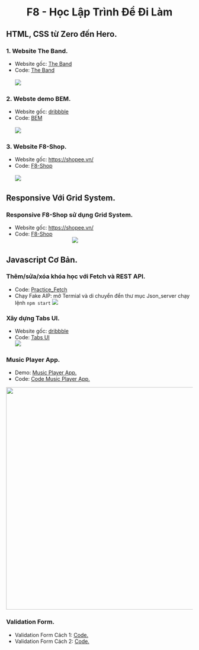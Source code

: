<h1 align="center"><b>F8 - Học Lập Trình Để Đi Làm</b></h>

## HTML, CSS từ Zero đến Hero.
### 1. Website The Band.
  - Website gốc: [The Band](https://www.w3schools.com/w3css/tryw3css_templates_band.htm)
  - Code: <a href='1. HTML, CSS từ Zero đến Hero/1. w3_band'>The Band</a></br>
  </br><img src='https://github.com/trong-khanh-1109/Web-Development/blob/a28cd515cc55ec9df460fd9caac1f9d81a713650/Image/The-Band.png'></img>
### 2. Webste demo BEM.
  - Website gốc: [dribbble](https://dribbble.com/)
  - Code: <a href='1. HTML, CSS từ Zero đến Hero/2. BEM'>BEM</a></br>
  </br><img src='https://github.com/trong-khanh-1109/Web-Development/blob/283d417bd25c0f2af12379f70504169290d91b34/Image/BEM.png'></img>
### 3. Website F8-Shop.
  - Website gốc: https://shopee.vn/
  - Code: <a href='2. Responesive/1. F8-Shopee'>F8-Shop</a></br>
  </br><img src='https://github.com/trong-khanh-1109/Web-Development/blob/84a7c95b75261ebeea94bdf1ca42d3cca4db6f29/Image/F8-Shop.png'></img>

## Responsive Với Grid System.
### Responsive F8-Shop sử dụng Grid System.
  - Website gốc: https://shopee.vn/
  - Code: <a href='2. Responesive/1. F8-Shopee'>F8-Shop</a></br>
&emsp;&emsp;&emsp;&emsp;&emsp;&emsp;&emsp;&emsp;&emsp;&emsp;&emsp;<img src='https://github.com/trong-khanh-1109/Web-Development/blob/b4d22ba4e987952d85599f1aa217174f5acf92db/Image/Responsive.png'></img>

## Javascript Cơ Bản.
### Thêm/sửa/xóa khóa học với Fetch và REST API.
  - Code: <a href='./3. Javascript cơ bản/1. Practice Fetch'>Practice_Fetch</a></br>
  - Chạy Fake AIP: mở Termial và di chuyển đển thư mục Json_server chạy lệnh `npm start`
<img src='https://github.com/trong-khanh-1109/Web-Development/blob/b15c63f9edf1843806b9e6082b6c5c06fa798b6a/Image/Javascript_1.png'></img>

### Xây dựng Tabs UI.
  - Website gốc: [dribbble](https://dribbble.com/shots/14483921-React-UI-kit-for-Figma-Design-Code-toolkit-2-in-1/attachments/6168243?mode=media)
  - Code: <a href='./3. Javascript cơ bản/2. Xây dựng Tabs  UI'>Tabs UI</a></br>
<img src='https://github.com/trong-khanh-1109/Web-Development/blob/fab34a5364e0a94a6b899b093b5d670580de26bf/Image/Xa%CC%82y%20du%CC%9B%CC%A3ng%20Tabs%20%20UI.png'></img>

### Music Player App.
  - Demo: [Music Player App.](https://trong-khanh-1109.github.io/Music_Player_App/)
  - Code: [Code Music Player App.](https://github.com/trong-khanh-1109/Music_Player_App)
<p align="center"><img height='600px' src='https://github.com/trong-khanh-1109/Study-Web-at-F8/blob/00ad00daf3a664b9ff497a8c95840044c706a320/Image/Music_App.png'></img></p>

### Validation Form.
- Validation Form Cách 1: <a href='./3. Javascript cơ bản/3. Validation Form'>Code.</a></br>
- Validation Form Cách 2: [Code.]()

